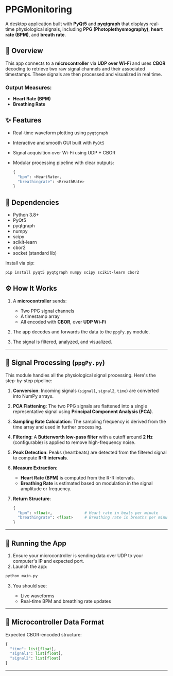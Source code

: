 # PPGMonitoring

A desktop application built with **PyQt5** and **pyqtgraph** that displays real-time physiological signals, including **PPG (Photoplethysmography)**, **heart rate (BPM)**, and **breath rate**.

## 🧠 Overview

This app connects to a **microcontroller** via **UDP over Wi-Fi** and uses **CBOR** decoding to retrieve two raw signal channels and their associated timestamps. These signals are then processed and visualized in real time.

### Output Measures:

* **Heart Rate (BPM)**
* **Breathing Rate**

## ✨ Features

* Real-time waveform plotting using `pyqtgraph`
* Interactive and smooth GUI built with `PyQt5`
* Signal acquisition over Wi-Fi using UDP + CBOR
* Modular processing pipeline with clear outputs:

  ```python
  {
    "bpm": <HeartRate>,
    "breathingrate": <BreathRate>
  }
  ```

## 📆 Dependencies

* Python 3.8+
* PyQt5
* pyqtgraph
* numpy
* scipy
* scikit-learn
* cbor2
* socket (standard lib)

Install via pip:

```bash
pip install pyqt5 pyqtgraph numpy scipy scikit-learn cbor2
```

## ⚙️ How It Works

1. A **microcontroller** sends:

   * Two PPG signal channels
   * A timestamp array
   * All encoded with **CBOR**, over **UDP Wi-Fi**
2. The app decodes and forwards the data to the `ppgPy.py` module.
3. The signal is filtered, analyzed, and visualized.

---

## 🧪 Signal Processing (`ppgPy.py`)

This module handles all the physiological signal processing. Here's the step-by-step pipeline:

1. **Conversion**:
   Incoming signals (`signal1`, `signal2`, `time`) are converted into NumPy arrays.

2. **PCA Flattening**:
   The two PPG signals are flattened into a single representative signal using **Principal Component Analysis (PCA)**.

3. **Sampling Rate Calculation**:
   The sampling frequency is derived from the time array and used in further processing.

4. **Filtering**:
   A **Butterworth low-pass filter** with a cutoff around **2 Hz** (configurable) is applied to remove high-frequency noise.

5. **Peak Detection**:
   Peaks (heartbeats) are detected from the filtered signal to compute **R-R intervals**.

6. **Measure Extraction**:

   * **Heart Rate (BPM)** is computed from the R-R intervals.
   * **Breathing Rate** is estimated based on modulation in the signal amplitude or frequency.

7. **Return Structure**:

   ```python
   {
     "bpm": <float>,              # Heart rate in beats per minute
     "breathingrate": <float>     # Breathing rate in breaths per minute
   }
   ```

---

## 🚀 Running the App

1. Ensure your microcontroller is sending data over UDP to your computer's IP and expected port.
2. Launch the app:

```bash
python main.py
```

3. You should see:

   * Live waveforms
   * Real-time BPM and breathing rate updates

---

## 📡 Microcontroller Data Format

Expected CBOR-encoded structure:

```python
{
  "time": list[float],
  "signal1": list[float],
  "signal2": list[float]
}
```

---
